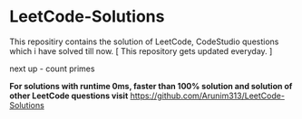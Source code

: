 # LeetCode-Solutions
This repositiry contains the solution of LeetCode, CodeStudio questions which i have solved till now. [ This repository gets updated everyday. ] 

next up - count primes

**For solutions with runtime 0ms, faster than 100% solution and solution of other LeetCode questions visit**
https://github.com/Arunim313/LeetCode-Solutions


